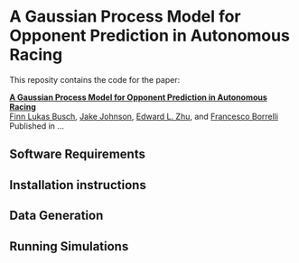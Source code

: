 # A Gaussian Process Model for Opponent Prediction in Autonomous Racing
This reposity contains the code for the paper:

**<a href="">A Gaussian Process Model for Opponent Prediction in Autonomous Racing</a>**
<br>
<a href="">Finn Lukas Busch</a>, 
<a href="">Jake Johnson</a>,
<a href="">Edward L. Zhu</a>, and
<a href="">Francesco Borrelli</a>
<br>
Published in ...


## Software Requirements

## Installation instructions

## Data Generation

## Running Simulations